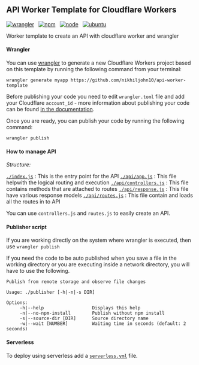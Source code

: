## API Worker Template for Cloudflare Workers

[![wrangler](https://img.shields.io/badge/wrangler-1.8.4-success)](https://github.com/cloudflare/wrangler) &nbsp;
[![npm](https://img.shields.io/badge/npm-6.14.5-success)](https://github.com/npm/cli/releases/tag/v6.14.5) &nbsp;
[![node](https://img.shields.io/badge/node-v14.2.0-success)](https://nodejs.org/dist/latest-v14.x/docs/api/) &nbsp;
[![ubuntu](https://img.shields.io/badge/ubuntu-18.04.4-success)](https://releases.ubuntu.com/18.04.4/)

Worker template to create an API with cloudflare worker and wrangler

#### Wrangler

You can use [wrangler](https://github.com/cloudflare/wrangler) to generate a new Cloudflare Workers project based on this template by running the following command from your terminal:

```
wrangler generate myapp https://github.com/nikhiljohn10/api-worker-template
```

Before publishing your code you need to edit `wrangler.toml` file and add your Cloudflare `account_id` - more information about publishing your code can be found [in the documentation](https://workers.cloudflare.com/docs/quickstart/configuring-and-publishing/).

Once you are ready, you can publish your code by running the following command:

```
wrangler publish
```

#### How to manage API

*Structure:*

[`./index.js`](https://github.com/nikhiljohn10/api-worker-template/blob/master/index.js) : This is the entry point for the API
[`./api/app.js`](https://github.com/nikhiljohn10/api-worker-template/blob/master/api/app.js) : This file helpwith the logical routing and execution
[`./api/controllers.js`](https://github.com/nikhiljohn10/api-worker-template/blob/master/api/controllers.js) : This file contains methods that are attached to routes
[`./api/response.js`](https://github.com/nikhiljohn10/api-worker-template/blob/master/api/response.js) : This file have various response models
[`./api/routes.js`](https://github.com/nikhiljohn10/api-worker-template/blob/master/api/routes.js) : This file contain and loads all the routes in to API

You can use `controllers.js` and `routes.js` to easily create an API.

#### Publisher script

If you are working directly on the system where wrangler is executed, then use `wrangler publish`

If you need the code to be auto published when you save a file in the working directory or you are executing inside a network directory, you will have to use the following.

```
Publish from remote storage and observe file changes

Usage: ./publisher [-h|-n|-s DIR]

Options:
	 -h|--help                  Displays this help
	 -n|--no-npm-install        Publish without npm install
	 -s|--source-dir [DIR]      Source directory name
	 -w|--wait [NUMBER]      	Waiting time in seconds (default: 2 seconds)
```

#### Serverless

To deploy using serverless add a [`serverless.yml`](https://serverless.com/framework/docs/providers/cloudflare/) file.